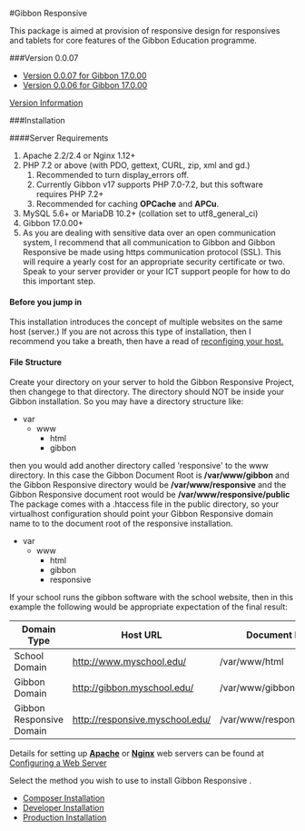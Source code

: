 #Gibbon Responsive 

This package is aimed at provision of responsive design for responsives and tablets for core features of the Gibbon Education programme.

###Version 0.0.07

* [Version 0.0.07 for Gibbon 17.0.00](/Download/Gibbon-responsive.0.0.07.zip/)
* [Version 0.0.06 for Gibbon 17.0.00](/Download/Gibbon-responsive.0.0.06.zip/)

[Version Information](/Start/Version/)

###Installation

####Server Requirements

1.  Apache 2.2/2.4 or Nginx 1.12+
2.  PHP 7.2 or above (with PDO, gettext, CURL, zip, xml and gd.)
    1. Recommended to turn display_errors off.
    2. Currently Gibbon v17 supports PHP 7.0-7.2, but this software requires PHP 7.2+
    3. Recommended for caching __OPCache__ and __APCu__.
3.  MySQL 5.6+ or MariaDB 10.2+ (collation set to utf8_general_ci)
4.  Gibbon 17.0.00+
5.  As you are dealing with sensitive data over an open communication system, I recommend that all communication to Gibbon and Gibbon Responsive  be made using https communication protocol (SSL).  This will require a yearly cost for an appropriate security certificate or two.  Speak to your server provider or your ICT support people for how to do this important step. 

#### Before you jump in
This installation introduces the concept of multiple websites on the same host (server.) If you are not across this type of installation, then I recommend you take a breath, then have a read of [reconfiging your host.](/Install/SingleToMultiple/)

#### File Structure
Create your directory on your server to hold the Gibbon Responsive  Project, then changege to that directory.  The directory should NOT be inside your Gibbon installation.  So you may have a directory structure like:

* var
    * www
        * html
        * gibbon
        
then you would add another directory called 'responsive' to the www directory.  In this case the Gibbon Document Root is __/var/www/gibbon__  and the Gibbon Responsive  directory would be __/var/www/responsive__ and the Gibbon Responsive  document root would be __/var/www/responsive/public__  
The package comes with a .htaccess file in the public directory, so your virtualhost configuration should point your Gibbon Responsive  domain name to to the document root of the responsive installation.

* var
    * www
        * html
        * gibbon
        * responsive
        
If your school runs the gibbon software with the school website, then in this example the following would be appropriate expectation of the final result:

| Domain Type          | Host URL                    | Document Root          |
|----------------------|-----------------------------|------------------------|
| School Domain        | http://www.myschool.edu/    | /var/www/html          |
| Gibbon Domain        | http://gibbon.myschool.edu/ | /var/www/gibbon        |
| Gibbon Responsive Domain | http://responsive.myschool.edu/ | /var/www/responsive/public |

Details for setting up [__Apache__](/Install/Apache-2.4) or [__Nginx__](/Install/Nginx) web servers can be found at [Configuring a Web Server](https://symfony.com/doc/current/setup/web_server_configuration.html)

Select the method you wish to use to install Gibbon Responsive .

*   [Composer Installation](/Install/Composer/)
*   [Developer Installation](/Install/Developer/)
*   [Production Installation](/Install/Production/)